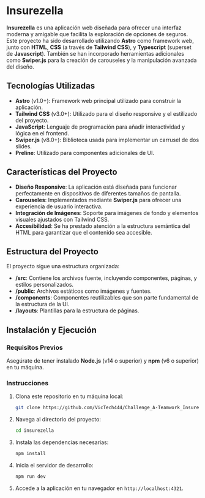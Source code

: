 # Insurezella

**Insurezella** es una aplicación web diseñada para ofrecer una interfaz moderna y amigable que facilita la exploración de opciones de seguros. Este proyecto ha sido desarrollado utilizando **Astro** como framework web, junto con **HTML**, **CSS** (a través de **Tailwind CSS**), y **Typescript** (superset de **Javascript**). También se han incorporado herramientas adicionales como **Swiper.js** para la creación de carouseles y la manipulación avanzada del diseño.

## Tecnologías Utilizadas

- **Astro** (v1.0+): Framework web principal utilizado para construir la aplicación.
- **Tailwind CSS** (v3.0+): Utilizado para el diseño responsive y el estilizado del proyecto.
- **JavaScript**: Lenguaje de programación para añadir interactividad y lógica en el frontend.
- **Swiper.js** (v8.0+): Biblioteca usada para implementar un carrusel de dos slides.
- **Preline**: Utilizado para componentes adicionales de UI.

## Características del Proyecto

- **Diseño Responsive**: La aplicación está diseñada para funcionar perfectamente en dispositivos de diferentes tamaños de pantalla.
- **Carouseles**: Implementados mediante **Swiper.js** para ofrecer una experiencia de usuario interactiva.
- **Integración de Imágenes**: Soporte para imágenes de fondo y elementos visuales ajustados con Tailwind CSS.
- **Accesibilidad**: Se ha prestado atención a la estructura semántica del HTML para garantizar que el contenido sea accesible.

## Estructura del Proyecto

El proyecto sigue una estructura organizada:

- **/src**: Contiene los archivos fuente, incluyendo componentes, páginas, y estilos personalizados.
- **/public**: Archivos estáticos como imágenes y fuentes.
- **/components**: Componentes reutilizables que son parte fundamental de la estructura de la UI.
- **/layouts**: Plantillas para la estructura de páginas.

## Instalación y Ejecución

### Requisitos Previos

Asegúrate de tener instalado **Node.js** (v14 o superior) y **npm** (v6 o superior) en tu máquina.

### Instrucciones

1. Clona este repositorio en tu máquina local:
    ```bash
    git clone https://github.com/VicTech444/Challenge_A-Teamwork_Insurezella.git
    ```

2. Navega al directorio del proyecto:
    ```bash
    cd insurezella
    ```

3. Instala las dependencias necesarias:
    ```bash
    npm install
    ```

4. Inicia el servidor de desarrollo:
    ```bash
    npm run dev
    ```

5. Accede a la aplicación en tu navegador en `http://localhost:4321`.